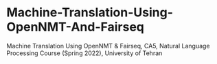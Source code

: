 # Machine-Translation-Using-OpenNMT-And-Fairseq
Machine Translation Using OpenNMT &amp; Fairseq, CA5, Natural Language Processing Course (Spring 2022), University of Tehran 
